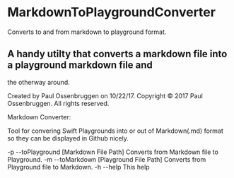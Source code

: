 # MarkdownToPlaygroundConverter
Converts to and from markdown to playground format. 

## A handy utilty that converts a markdown file into a playground markdown file and
 the otherway around.

Created by Paul Ossenbruggen on 10/22/17.
Copyright © 2017 Paul Ossenbruggen. All rights reserved.

Markdown Converter:

Tool for convering Swift Playgrounds into or out of Markdown(.md) format so they can be displayed in Github nicely.

  -p  --toPlayground       [Markdown File Path] Converts from Markdown file to Playground.
  -m  --toMarkdown         [Playground File Path] Converts from Playground file to Markdown.
  -h  --help               This help
